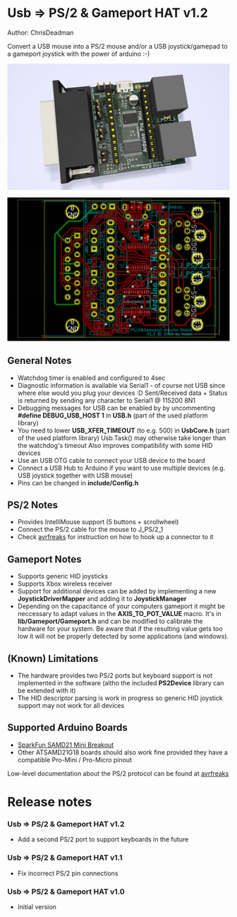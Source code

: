 Usb => PS/2 & Gameport HAT v1.2
===============================

Author: ChrisDeadman

Convert a USB mouse into a PS/2 mouse and/or a USB joystick/gamepad to a gameport joystick with the power of arduino :-)

![3D render](3DRender.png)

![Layout](Layout.png)

## General Notes
* Watchdog timer is enabled and configured to 4sec
* Diagnostic information is available via Serial1 - of course not USB since where else would you plug your devices :D
  Sent/Received data + Status is returned by sending any character to Serial1 @ 115200 8N1
* Debugging messages for USB can be enabled by by uncommenting **#define DEBUG_USB_HOST 1** in **USB.h** (part of the used platform library)
* You need to lower **USB_XFER_TIMEOUT** (to e.g. 500) in **UsbCore.h** (part of the used platform library)
  Usb.Task() may otherwise take longer than the watchdog's timeout
  Also improves compatibility with some HID devices
* Use an USB OTG cable to connect your USB device to the board
* Connect a USB Hub to Arduino if you want to use multiple devices (e.g. USB joystick together with USB mouse)
* Pins can be changed in **include/Config.h**

## PS/2 Notes
* Provides IntelliMouse support (5 buttons + scrollwheel)
* Connect the PS/2 cable for the mouse to J_PS/2_1
* Check [avrfreaks](https://www.avrfreaks.net/sites/default/files/PS2%20Keyboard.pdf) for instruction on how to hook up a connector to it

## Gameport Notes
* Supports generic HID joysticks
* Supports Xbox wireless receiver
* Support for additional devices can be added by implementing a new **JoystickDriverMapper** and adding it to **JoystickManager**
* Depending on the capacitance of your computers gameport it might be neccessary to adapt values in the **AXIS_TO_POT_VALUE** macro.
  It's in **lib/Gameport/Gameport.h** and can be modified to calibrate the hardware for your system.
  Be aware that if the resulting value gets too low it will not be properly detected by some applications (and windows).

## (Known) Limitations
* The hardware provides two PS/2 ports but keyboard support is not implemented in the software
  (altho the included **PS2Device** library can be extended with it)
* The HID descriptor parsing is work in progress so generic HID joystick support may not work for all devices

## Supported Arduino Boards
* [SparkFun SAMD21 Mini Breakout](https://www.sparkfun.com/products/13664)
* Other ATSAMD21G18 boards should also work fine provided they have a compatible Pro-Mini / Pro-Micro pinout 

Low-level documentation about the PS/2 protocol can be found at [avrfreaks](https://www.avrfreaks.net/sites/default/files/PS2%20Keyboard.pdf)

Release notes
=======================

### Usb => PS/2 & Gameport HAT v1.2
* Add a second PS/2 port to support keyboards in the future

### Usb => PS/2 & Gameport HAT v1.1
* Fix incorrect PS/2 pin connections

### Usb => PS/2 & Gameport HAT v1.0
* Initial version
